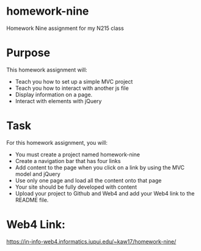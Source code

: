 # homework-nine

Homework Nine assignment for my N215 class

# Purpose

This homework assignment will:

* Teach you how to set up a simple MVC project
* Teach you how to interact with another js file
* Display information on a page. 
* Interact with elements with jQuery

# Task

For this homework assignment, you will:

* You must create a project named homework-nine
* Create a navigation bar that has four links 
* Add content to the page when you click on a link by using the MVC model and jQuery
* Use only one page and load all the content onto that page 
* Your site should be fully developed with content
* Upload your project to Github and Web4 and add your Web4 link to the README file. 

# Web4 Link:

https://in-info-web4.informatics.iupui.edu/~kaw17/homework-nine/
